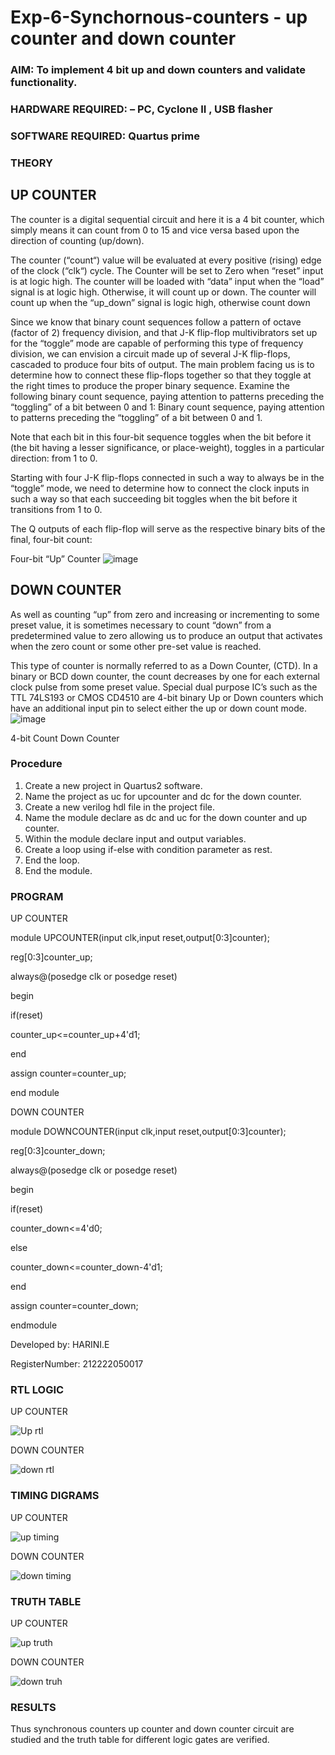 # Exp-6-Synchornous-counters - up counter and down counter 
### AIM: To implement 4 bit up and down counters and validate  functionality.
### HARDWARE REQUIRED:  – PC, Cyclone II , USB flasher
### SOFTWARE REQUIRED:   Quartus prime
### THEORY 

## UP COUNTER 
The counter is a digital sequential circuit and here it is a 4 bit counter, which simply means it can count from 0 to 15 and vice versa based upon the direction of counting (up/down). 

The counter (“count“) value will be evaluated at every positive (rising) edge of the clock (“clk“) cycle.
The Counter will be set to Zero when “reset” input is at logic high.
The counter will be loaded with “data” input when the “load” signal is at logic high. Otherwise, it will count up or down.
The counter will count up when the “up_down” signal is logic high, otherwise count down

Since we know that binary count sequences follow a pattern of octave (factor of 2) frequency division, and that J-K flip-flop multivibrators set up for the “toggle” mode are capable of performing this type of frequency division, we can envision a circuit made up of several J-K flip-flops, cascaded to produce four bits of output.
The main problem facing us is to determine how to connect these flip-flops together so that they toggle at the right times to produce the proper binary sequence.
Examine the following binary count sequence, paying attention to patterns preceding the “toggling” of a bit between 0 and 1:
Binary count sequence, paying attention to patterns preceding the “toggling” of a bit between 0 and 1.

Note that each bit in this four-bit sequence toggles when the bit before it (the bit having a lesser significance, or place-weight), toggles in a particular direction: from 1 to 0.



 
 

Starting with four J-K flip-flops connected in such a way to always be in the “toggle” mode, we need to determine how to connect the clock inputs in such a way so that each succeeding bit toggles when the bit before it transitions from 1 to 0.

The Q outputs of each flip-flop will serve as the respective binary bits of the final, four-bit count:

 
 

Four-bit “Up” Counter
![image](https://user-images.githubusercontent.com/36288975/169644758-b2f4339d-9532-40c5-af40-8f4f8c942e2c.png)



## DOWN COUNTER 

As well as counting “up” from zero and increasing or incrementing to some preset value, it is sometimes necessary to count “down” from a predetermined value to zero allowing us to produce an output that activates when the zero count or some other pre-set value is reached.

This type of counter is normally referred to as a Down Counter, (CTD). In a binary or BCD down counter, the count decreases by one for each external clock pulse from some preset value. Special dual purpose IC’s such as the TTL 74LS193 or CMOS CD4510 are 4-bit binary Up or Down counters which have an additional input pin to select either the up or down count mode.
![image](https://user-images.githubusercontent.com/36288975/169644844-1a14e123-7228-4ed8-81a9-eb937dff4ac8.png)


4-bit Count Down Counter
### Procedure

1. Create a new project in Quartus2 software.
2. Name the project as uc for upcounter and dc for the down counter.
3. Create a new verilog hdl file in the project file.
4. Name the module declare as dc and uc for the down counter and up counter.
5. Within the module declare input and output variables.
6. Create a loop using if-else with condition parameter as rest.
7. End the loop.
8. End the module.


### PROGRAM 


UP COUNTER

module UPCOUNTER(input clk,input reset,output[0:3]counter);

reg[0:3]counter_up;

always@(posedge clk or posedge reset)

begin 

if(reset)

counter_up<=counter_up+4'd1;

end 

assign counter=counter_up;

end module


DOWN COUNTER

module DOWNCOUNTER(input clk,input reset,output[0:3]counter);

reg[0:3]counter_down;

always@(posedge clk or posedge reset)

begin 

if(reset)

counter_down<=4'd0;

else

counter_down<=counter_down-4'd1;

end

assign counter=counter_down;

endmodule


Developed by: HARINI.E

RegisterNumber:  212222050017



### RTL LOGIC 

UP COUNTER 

![Up rtl](https://github.com/HariniEEE/Exp-7-Synchornous-counters-/assets/128949246/5a0ea338-76d2-46b9-9660-a386eb128350)

DOWN COUNTER

![down rtl](https://github.com/HariniEEE/Exp-7-Synchornous-counters-/assets/128949246/17ba8314-a5f2-40f3-aecd-4611a1ea774f)



### TIMING DIGRAMS 

UP COUNTER

![up timing](https://github.com/HariniEEE/Exp-7-Synchornous-counters-/assets/128949246/6e9c0a88-3a16-46ae-9930-b487a2defa66)

DOWN COUNTER

![down timing](https://github.com/HariniEEE/Exp-7-Synchornous-counters-/assets/128949246/429efa2b-1cb7-47af-8066-c43f6704e0c4)


### TRUTH TABLE 

UP COUNTER

![up truth](https://github.com/HariniEEE/Exp-7-Synchornous-counters-/assets/128949246/10c83d57-2648-4e14-8405-c92ef4a6bd2a)

DOWN COUNTER

![down truh](https://github.com/HariniEEE/Exp-7-Synchornous-counters-/assets/128949246/be61ec9e-09eb-4f82-a2ea-f539ef376b32)


### RESULTS 

Thus synchronous counters up counter and down counter circuit are studied and the truth table for different logic gates are verified.

